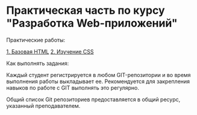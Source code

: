 # Практическая часть по курсу "Разработка Web-приложений"

Практические работы:

[1. Базовая HTML](/01/readme.md)
[2. Изучение CSS](/02/readme.md)

Как выполнять задания:

Каждый студент регистрируется в любом GIT-репозитории и во время выполнения работы выкладывает ее. Рекомендуется для закрепления навыков по работе с GIT выполнять это регулярно.

Общий список Git репозиториев предоставляется в общий ресурс, указанный преподавателем.